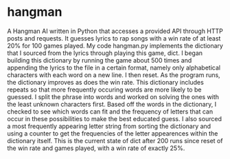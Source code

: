# hangman
 A Hangman AI written in Python that accesses a provided API through HTTP posts and requests. It guesses lyrics to rap songs with a win rate of at least 20% for 100 games played.  My code hangman.py implements the dictionary that I sourced from the lyrics through playing this game, dict. I began building this dictionary by running the game about 500 times and appending the lyrics to the file in a certain format, namely only alphabetical characters with each word on a new line. I then reset. As the program runs, the dictionary improves as does the win rate. This dictionary includes repeats so that more frequently occuring words are more likely to be guessed.  I split the phrase into words and worked on solving the ones with the least unknown characters first. Based off the words in the dictionary, I checked to see which words can fit and the frequency of letters that can occur in these possibilities to make the best educated guess.  I also sourced a most frequently appearing letter string from sorting the dictionary and using a counter to get the frequencies of the letter appearences within the dictionary itself.  This is the current state of dict after 200 runs since reset of the win rate and games played, with a win rate of exactly 25%.

